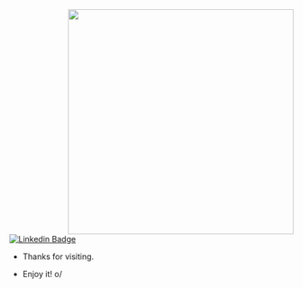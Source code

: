 <img align="right" width="400" height="400" src="https://media.giphy.com/media/LmNwrBhejkK9EFP504/giphy.gif">
 
[![Linkedin Badge](https://img.shields.io/badge/-Valter_Sandoval-blue?style=flat-square&logo=Linkedin&logoColor=white&link=www.linkedin.com/in/valtersandoval)](https://www.linkedin.com/in/valtersandoval/)
 
- Thanks for visiting. 
 
- Enjoy it! o/
